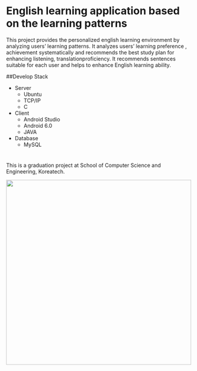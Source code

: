 # English learning application based on the learning patterns
This project provides the personalized english learning environment by analyzing users’ learning patterns. It analyzes users’ learning preference , achievement systematically and recommends the best study plan for enhancing listening, translationproficiency. It recommends sentences suitable for each user and helps to enhance English learning ability.

##Develop Stack
* Server
	- Ubuntu
  	- TCP/IP
  	- C
* Client
	- Android Studio
	- Android 6.0
	- JAVA
* Database
	- MySQL

#
This is a graduation project at School of Computer Science and Engineering, Koreatech.

<img src="https://github.com/hye-rim/Images/blob/master/senior-project-poster.jpg" width="500">

